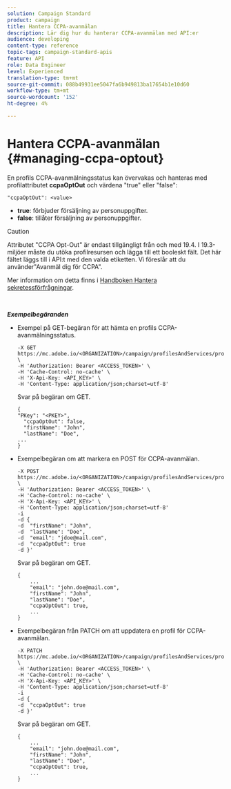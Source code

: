 ```yaml
---
solution: Campaign Standard
product: campaign
title: Hantera CCPA-avanmälan
description: Lär dig hur du hanterar CCPA-avanmälan med API:er
audience: developing
content-type: reference
topic-tags: campaign-standard-apis
feature: API
role: Data Engineer
level: Experienced
translation-type: tm+mt
source-git-commit: 088b49931ee5047fa6b949813ba17654b1e10d60
workflow-type: tm+mt
source-wordcount: '152'
ht-degree: 4%

---
```



# Hantera CCPA-avanmälan {#managing-ccpa-optout}

En profils CCPA-avanmälningsstatus kan övervakas och hanteras med profilattributet **ccpaOptOut** och värdena &quot;true&quot; eller &quot;false&quot;:

`"ccpaOptOut": <value>`

* **true**: förbjuder försäljning av personuppgifter.
* **false**: tillåter försäljning av personuppgifter.

>[!CAUTION]
>
>Attributet &quot;CCPA Opt-Out&quot; är endast tillgängligt från och med 19.4. I 19.3-miljöer måste du utöka profilresursen och lägga till ett booleskt fält. Det här fältet läggs till i API:t med den valda etiketten. Vi föreslår att du använder&quot;Avanmäl dig för CCPA&quot;.
>
>Mer information om detta finns i [Handboken Hantera sekretessförfrågningar](../../start/using/privacy-requests.md#sale-of-personal-information-ccpa).

<br/>

***Exempelbegäranden***

* Exempel på GET-begäran för att hämta en profils CCPA-avanmälningsstatus.

   ```
   -X GET https://mc.adobe.io/<ORGANIZATION>/campaign/profilesAndServices/profile/<PKEY> \
   -H 'Authorization: Bearer <ACCESS_TOKEN>' \
   -H 'Cache-Control: no-cache' \
   -H 'X-Api-Key: <API_KEY>' \
   -H 'Content-Type: application/json;charset=utf-8'
   ```

   Svar på begäran om GET.

   ```
   {
   "PKey": "<PKEY>",
     "ccpaOptOut": false,
     "firstName": "John",
     "lastName": "Doe",
   ...
   }
   ```

* Exempelbegäran om att markera en POST för CCPA-avanmälan.

   ```
   -X POST https://mc.adobe.io/<ORGANIZATION>/campaign/profilesAndServices/profile/ \
   -H 'Authorization: Bearer <ACCESS_TOKEN>' \
   -H 'Cache-Control: no-cache' \
   -H 'X-Api-Key: <API_KEY>' \
   -H 'Content-Type: application/json;charset=utf-8'
   -i
   -d {
   -d  "firstName": "John",
   -d  "lastName": "Doe",
   -d  "email": "jdoe@mail.com",
   -d  "ccpaOptOut": true
   -d }'
   ```

   Svar på begäran om GET.

   ```
   {
       ...
       "email": "john.doe@mail.com",
       "firstName": "John",
       "lastName": "Doe",
       "ccpaOptOut": true,
       ...
   }
   ```

* Exempelbegäran från PATCH om att uppdatera en profil för CCPA-avanmälan.

   ```
   -X PATCH https://mc.adobe.io/<ORGANIZATION>/campaign/profilesAndServices/profile/<PKEY> \
   -H 'Authorization: Bearer <ACCESS_TOKEN>' \
   -H 'Cache-Control: no-cache' \
   -H 'X-Api-Key: <API_KEY>' \
   -H 'Content-Type: application/json;charset=utf-8'
   -i
   -d {
   -d  "ccpaOptOut": true
   -d }'
   ```

   Svar på begäran om GET.

   ```
   {
       ...
       "email": "john.doe@mail.com",
       "firstName": "John",
       "lastName": "Doe",
       "ccpaOptOut": true,
       ...
   }
   ```
